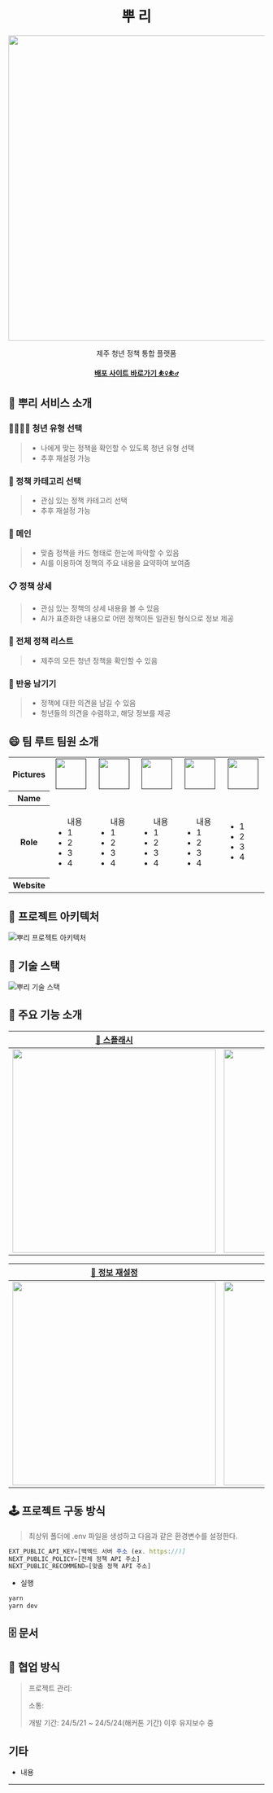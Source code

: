<h1 align="middle">뿌 리</h1>

<p align="middle">
<img src="https://github.com/9OORMTHON-PPOORI/ppoori-front/assets/100774811/f3050449-485a-4bae-b1af-a624f64e2e12" width="600"/>
</p>

<p align="middle">제주 청년 정책 통합 플랫폼</p>

<p align="middle"><a href="https://ppoori.vercel.app/"><b>배포 사이트 바로가기 ⛹️‍♀️⛹️‍♂️
</b></a></p>

## 🌱 뿌리 서비스 소개

### 👨‍👩‍👧‍👦 청년 유형 선택

> - 나에게 맞는 정책을 확인할 수 있도록 청년 유형 선택
> - 추후 재설정 가능

### 🎯 정책 카테고리 선택

> - 관심 있는 정책 카테고리 선택
> - 추후 재설정 가능

### 💬 메인

> - 맞춤 정책을 카드 형태로 한눈에 파악할 수 있음
> - AI를 이용하여 정책의 주요 내용을 요약하여 보여줌

### 📋 정책 상세

> - 관심 있는 정책의 상세 내용을 볼 수 있음
> - AI가 표준화한 내용으로 어떤 정책이든 일관된 형식으로 정보 제공

### 🧾 전체 정책 리스트

> - 제주의 모든 청년 정책을 확인할 수 있음

### 👀 반응 남기기

> - 정책에 대한 의견을 남길 수 있음
> - 청년들의 의견을 수렴하고, 해당 정보를 제공

## 😄 팀 루트 팀원 소개

<table width="500" align="center">
<tbody>
<tr>
<th>Pictures</th>
<td width="100" align="center">
<a href="">
<img src="" width="60" height="60">
</a>
</td>
<td width="100" align="center">
<a href="">
<img src="" width="60" height="60">
</a>
</td>
<td width="100" align="center">
<a href="">
<img src="" width="60" height="60">
</a>
</td>
<td width="100" align="center">
<a href="">
<img src="" width="60" height="60">
</a>
</td>
<td width="100" align="center">
<a href="">
<img src="" width="60" height="60">
</a>
</td>
</tr>
<tr>
<th>Name</th>
<td width="100" align="center"></td>
<td width="100" align="center"></td>
<td width="100" align="center"></td>
<td width="100" align="center"></td>
<td width="100" align="center"></td>

</tr>
<tr>
<th>Role</th>
<td width="300" align="left">
<div align='center'></div>
<ul>
내용

<br/>

<li>1</li>
<li>2</li>
<li>3</li>
<li>4</li>
</ul>

</td>
<td width="300" align="left">
<div align='center'></div>
<ul>
내용

<br/>

<li>1</li>
<li>2</li>
<li>3</li>
<li>4</li>
</ul>

</td>
<td width="300" align="left">
<div align='center'></div>
<ul>
내용

<br/>

<li>1</li>
<li>2</li>
<li>3</li>
<li>4</li>
</ul>

</td>
<td width="300" align="left">
<ul>
내용

<br/>

<li>1</li>
<li>2</li>
<li>3</li>
<li>4</li>
</ul>
</td>

<td width="300" align="left">
<ul>
<li>1</li>
<li>2</li>
<li>3</li>
<li>4</li>
</ul>
</td>
</tr>
<tr>
<th>Website</th>
<td width="100" align="center">

<a href="">
<img src=""/>
</a>
</td>
<td width="100" align="center">
<a href="">
<img src=""/>
</a>
</td>
<td width="100" align="center">
<a href="">
<img src=""/>
</a>
</td>
<td width="100" align="center">
<a href="">
<img src=""/>
</a>
</td>
<td width="100" align="center">
<a href="">
<img src=""/>
</a>
</td>
</tr>
</tbody>
</table>

## 📌 프로젝트 아키텍처 <br>

<img alt="뿌리 프로젝트 아키텍처" src="https://github.com/9OORMTHON-PPOORI/ppoori-front/assets/100774811/071d0286-c37d-43a9-8418-658b56f97fb1"/>


## 📌 기술 스택

<img alt="뿌리 기술 스택" src="https://github.com/9OORMTHON-PPOORI/ppoori-front/assets/100774811/a6b7d01d-7ec0-427b-a835-d4b884ad8348"/>

## 📌 주요 기능 소개

| [🔗 스플래시](https://github.com/9OORMTHON-PPOORI/ppoori-front/wiki/%EC%A3%BC%EC%9A%94-%EA%B8%B0%EB%8A%A5-%EC%86%8C%EA%B0%9C#-%EC%8A%A4%ED%94%8C%EB%9E%98%EC%8B%9C) | [🔗 정보 선택](https://github.com/9OORMTHON-PPOORI/ppoori-front/wiki/%EC%A3%BC%EC%9A%94-%EA%B8%B0%EB%8A%A5-%EC%86%8C%EA%B0%9C#-%EC%A0%95%EB%B3%B4-%EC%84%A0%ED%83%9D) | [🔗 로딩](https://github.com/9OORMTHON-PPOORI/ppoori-front/wiki/%EC%A3%BC%EC%9A%94-%EA%B8%B0%EB%8A%A5-%EC%86%8C%EA%B0%9C#-%EB%A1%9C%EB%94%A9) |[🔗 메인](https://github.com/9OORMTHON-PPOORI/ppoori-front/wiki/%EC%A3%BC%EC%9A%94-%EA%B8%B0%EB%8A%A5-%EC%86%8C%EA%B0%9C#-%EB%A9%94%EC%9D%B8) |
| :----------------------------------------------------------------------------------------------------------------------------------------------------: | :---------------------------------------------------------------------------------------------------------------------------------------------------------------: | :-----------------------------------------------------------------------------------------------------------------------------------------------------------------: | :-----------------------------------------------------------------------------------------------------------------------------------------------------------------: |
|              <img width='400' src='https://github.com/9OORMTHON-PPOORI/ppoori-front/assets/100774811/a9be7ac9-b61f-47af-8f91-ab20469ab081'>              |                   <img width='400' src='https://github.com/9OORMTHON-PPOORI/ppoori-front/assets/100774811/d0d99565-0c41-405d-ae33-bc736e8a6988'>                    |                    <img width='400' src='https://github.com/9OORMTHON-PPOORI/ppoori-front/assets/100774811/bb5a0228-922a-48de-9603-89aa559ecbab'>                     |                    <img width='400' src='https://github.com/9OORMTHON-PPOORI/ppoori-front/assets/100774811/55945e3a-f672-4fc4-b59d-180181bef483'>                     |


| [🔗 정보 재설정](https://github.com/9OORMTHON-PPOORI/ppoori-front/wiki/%EC%A3%BC%EC%9A%94-%EA%B8%B0%EB%8A%A5-%EC%86%8C%EA%B0%9C#-%EC%A0%95%EB%B3%B4-%EC%9E%AC%EC%84%A4%EC%A0%95) | [🔗 정책 전체 보기](https://github.com/9OORMTHON-PPOORI/ppoori-front/wiki/%EC%A3%BC%EC%9A%94-%EA%B8%B0%EB%8A%A5-%EC%86%8C%EA%B0%9C#-%EC%A0%95%EC%B1%85-%EC%A0%84%EC%B2%B4-%EB%B3%B4%EA%B8%B0) | [🔗 정책 상세 보기](https://github.com/9OORMTHON-PPOORI/ppoori-front/wiki/%EC%A3%BC%EC%9A%94-%EA%B8%B0%EB%8A%A5-%EC%86%8C%EA%B0%9C#-%EC%A0%95%EC%B1%85-%EC%83%81%EC%84%B8) | [🔗 반응 남기기](https://github.com/9OORMTHON-PPOORI/ppoori-front/wiki/%EC%A3%BC%EC%9A%94-%EA%B8%B0%EB%8A%A5-%EC%86%8C%EA%B0%9C#-%EB%B0%98%EC%9D%91-%EB%82%A8%EA%B8%B0%EA%B8%B0) |
| :----------------------------------------------------------------------------------------------------------------------------------------------------------------------------: | :----------------------------------------------------------------------------------------------------------------------------------------------------------------------------------------------: | :-----------------------------------------------------------------------------------------------------------------------------------------------------------------------------------------------: | :-----------------------------------------------------------------------------------------------------------------------------------------------------------------------------------------------: |
|                          <img width='400' src='https://github.com/9OORMTHON-PPOORI/ppoori-front/assets/100774811/c921def1-67b0-421d-b23b-020cd793cdfd'>                          |                                   <img width='400' src='https://github.com/9OORMTHON-PPOORI/ppoori-front/assets/100774811/825fa8c5-84cc-4285-a601-a52cdd691f3b'>                                   |                                   <img width='400' src='https://github.com/9OORMTHON-PPOORI/ppoori-front/assets/100774811/30077176-10cd-4a94-94c7-2f1615f046e7'>                                    |                                   <img width='400' src='https://github.com/9OORMTHON-PPOORI/ppoori-front/assets/100774811/ae52bc81-00e9-4341-9e97-26163e600c4f'>                                    |


## 🕹 프로젝트 구동 방식

> 최상위 폴더에 .env 파일을 생성하고 다음과 같은 환경변수를 설정한다. <br>

```jsx
EXT_PUBLIC_API_KEY=[백엑드 서버 주소 (ex. https://)]
NEXT_PUBLIC_POLICY=[전체 정책 API 주소]
NEXT_PUBLIC_RECOMMEND=[맞춤 정책 API 주소]
```

- 실행

```jsx
yarn
yarn dev
```

## 🗄 문서
>
>


## 🤝 협업 방식
>
> 프로젝트 관리: 
>
> 소통: 
>
> 개발 기간: 24/5/21 ~ 24/5/24(해커톤 기간) 이후 유지보수 중<br>

## 기타

- 내용

---
